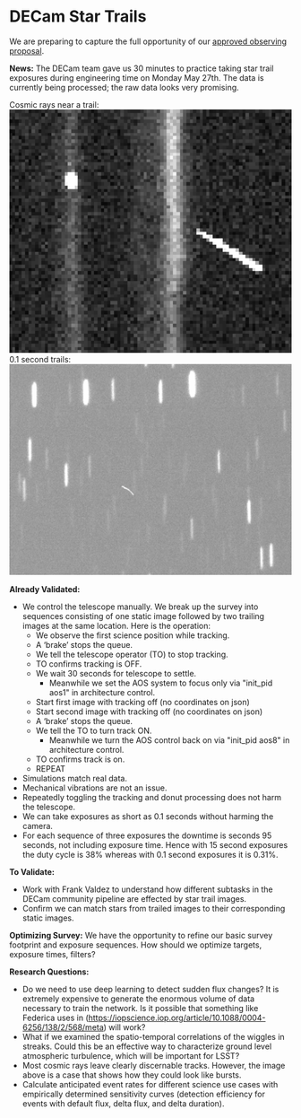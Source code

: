 # DECam Star Trails
We are preparing to capture the full opportunity of our [approved observing proposal](https://github.com/davidthomas5412/StarTrailProposal_NOAO2019a/blob/master/dthomas50094253655.pdf). 

**News:** 
The DECam team gave us 30 minutes to practice taking star trail exposures during engineering time on Monday May 27th. The data is currently being processed; the raw data looks very promising.

Cosmic rays near a trail: ![cosmic ray](cosmicrays.png "A Cosmic Ray")
0.1 second trails: ![short trails](shorttrails.png "0.1 Second Trails")

**Already Validated:**

- We control the telescope manually. We break up the survey into sequences consisting of one static image followed by two trailing images at the same location. Here is the operation:
	- We observe the first science position while tracking.  
	- A ‘brake’ stops the queue.
	- We tell the telescope operator (TO) to stop tracking.
	- TO confirms tracking is OFF.
	- We wait 30 seconds for telescope to settle.
		- Meanwhile we set the AOS system to focus only via "init_pid aos1" in architecture control.
	- Start first image with tracking off (no coordinates on json)
	- Start second image with tracking off (no coordinates on json)
	- A ‘brake’ stops the queue.
	- We tell the TO to turn track ON.
		- Meanwhile we turn the AOS control back on via "init_pid aos8" in architecture control.
	- TO confirms track is on.
	- REPEAT
- Simulations match real data.
- Mechanical vibrations are not an issue.
- Repeatedly toggling the tracking and donut processing does not harm the telescope.
- We can take exposures as short as 0.1 seconds without harming the camera.
- For each sequence of three exposures the downtime is seconds 95 seconds, not including exposure time. Hence with 15 second exposures the duty cycle is 38% whereas with 0.1 second exposures it is 0.31%.

**To Validate:**

- Work with Frank Valdez to understand how different subtasks in the DECam community pipeline are effected by star trail images.
- Confirm we can match stars from trailed images to their corresponding static images.

**Optimizing Survey:** We have the opportunity to refine our basic survey footprint and exposure sequences. How should we optimize targets, exposure times, filters?

**Research Questions:**

- Do we need to use deep learning to detect sudden flux changes? It is extremely expensive to generate the enormous volume of data necessary to train the network. Is it possible that something like Federica uses in (https://iopscience.iop.org/article/10.1088/0004-6256/138/2/568/meta) will work?
- What if we examined the spatio-temporal correlations of the wiggles in streaks. Could this be an effective way to characterize ground level atmospheric turbulence, which will be important for LSST?
- Most cosmic rays leave clearly discernable tracks. However, the image above is a case that shows how they could look like bursts.
- Calculate anticipated event rates for different science use cases with empirically determined sensitivity curves (detection efficiency for events with default flux, delta flux, and delta duration). 
